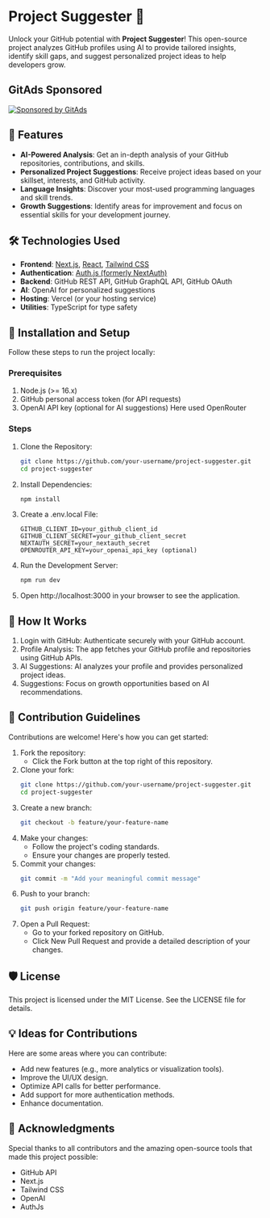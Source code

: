 <!-- GitAds-Verify: A7L4S24XYMEHSMZ42B936IZWYPZ4Z4QX -->
# Project Suggester 🎯

Unlock your GitHub potential with **Project Suggester**! This open-source project analyzes GitHub profiles using AI to provide tailored insights, identify skill gaps, and suggest personalized project ideas to help developers grow.

## GitAds Sponsored
[![Sponsored by GitAds](https://gitads.dev/v1/ad-serve?source=varundeva/project-suggester@github)](https://gitads.dev/v1/ad-track?source=varundeva/project-suggester@github)

## 🌟 Features

- **AI-Powered Analysis**: Get an in-depth analysis of your GitHub repositories, contributions, and skills.
- **Personalized Project Suggestions**: Receive project ideas based on your skillset, interests, and GitHub activity.
- **Language Insights**: Discover your most-used programming languages and skill trends.
- **Growth Suggestions**: Identify areas for improvement and focus on essential skills for your development journey.

## 🛠️ Technologies Used

- **Frontend**: [Next.js](https://nextjs.org/), [React](https://reactjs.org/), [Tailwind CSS](https://tailwindcss.com/)
- **Authentication**: [Auth.js (formerly NextAuth)](https://authjs.dev/)
- **Backend**: GitHub REST API, GitHub GraphQL API, GitHub OAuth
- **AI**: OpenAI for personalized suggestions
- **Hosting**: Vercel (or your hosting service)
- **Utilities**: TypeScript for type safety

## 🚀 Installation and Setup

Follow these steps to run the project locally:

### Prerequisites

1. Node.js (>= 16.x)
2. GitHub personal access token (for API requests)
3. OpenAI API key (optional for AI suggestions) Here used OpenRouter

### Steps

1. Clone the Repository:

   ```bash
   git clone https://github.com/your-username/project-suggester.git
   cd project-suggester
   ```
2. Install Dependencies:
    ```bash
    npm install
    ```

3. Create a .env.local File:

    ```plaintext
    GITHUB_CLIENT_ID=your_github_client_id
    GITHUB_CLIENT_SECRET=your_github_client_secret
    NEXTAUTH_SECRET=your_nextauth_secret
    OPENROUTER_API_KEY=your_openai_api_key (optional)
    ```
4. Run the Development Server:

    ```bash
    npm run dev
    ```

5.  Open http://localhost:3000 in your browser to see the application.

## 🧩 How It Works
1. Login with GitHub: Authenticate securely with your GitHub account.
2. Profile Analysis: The app fetches your GitHub profile and repositories using GitHub APIs.
3. AI Suggestions: AI analyzes your profile and provides personalized project ideas.
4. Suggestions: Focus on growth opportunities based on AI recommendations.

## 🤝 Contribution Guidelines
Contributions are welcome! Here's how you can get started:
1. Fork the repository:
   - Click the Fork button at the top right of this repository.
2. Clone your fork:
    ```bash
    git clone https://github.com/your-username/project-suggester.git
    cd project-suggester
    ```
3. Create a new branch:
   ```bash
   git checkout -b feature/your-feature-name
   ```
4. Make your changes:
   - Follow the project's coding standards.
   - Ensure your changes are properly tested.
5. Commit your changes:
    ```bash
    git commit -m "Add your meaningful commit message"
    ```
6. Push to your branch:
   ```bash
   git push origin feature/your-feature-name
    ```
7. Open a Pull Request:
   - Go to your forked repository on GitHub.
   - Click New Pull Request and provide a detailed description of your changes.

## 🛡️ License
This project is licensed under the MIT License. See the LICENSE file for details.

## 💡 Ideas for Contributions
Here are some areas where you can contribute:
- Add new features (e.g., more analytics or visualization tools).
- Improve the UI/UX design.
- Optimize API calls for better performance.
- Add support for more authentication methods.
- Enhance documentation.

## 🙌 Acknowledgments
Special thanks to all contributors and the amazing open-source tools that made this project possible:
- GitHub API
- Next.js
- Tailwind CSS
- OpenAI
- AuthJs


